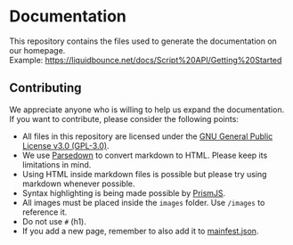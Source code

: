 # Documentation
This repository contains the files used to generate the documentation on our homepage. \
Example: https://liquidbounce.net/docs/Script%20API/Getting%20Started

## Contributing
We appreciate anyone who is willing to help us expand the documentation. If you want to contribute, please consider the following points:
- All files in this repository are licensed under the [GNU General Public License v3.0 (GPL-3.0)](LICENSE).
- We use [Parsedown](https://github.com/erusev/parsedown) to convert markdown to HTML. Please keep its limitations in mind.
- Using HTML inside markdown files is possible but please try using markdown whenever possible.
- Syntax highlighting is being made possible by [PrismJS](https://prismjs.com/).
- All images must be placed inside the `images` folder. Use `/images` to reference it.
- Do not use `#` (h1).
- If you add a new page, remember to also add it to [mainfest.json](md/manifest.json).
